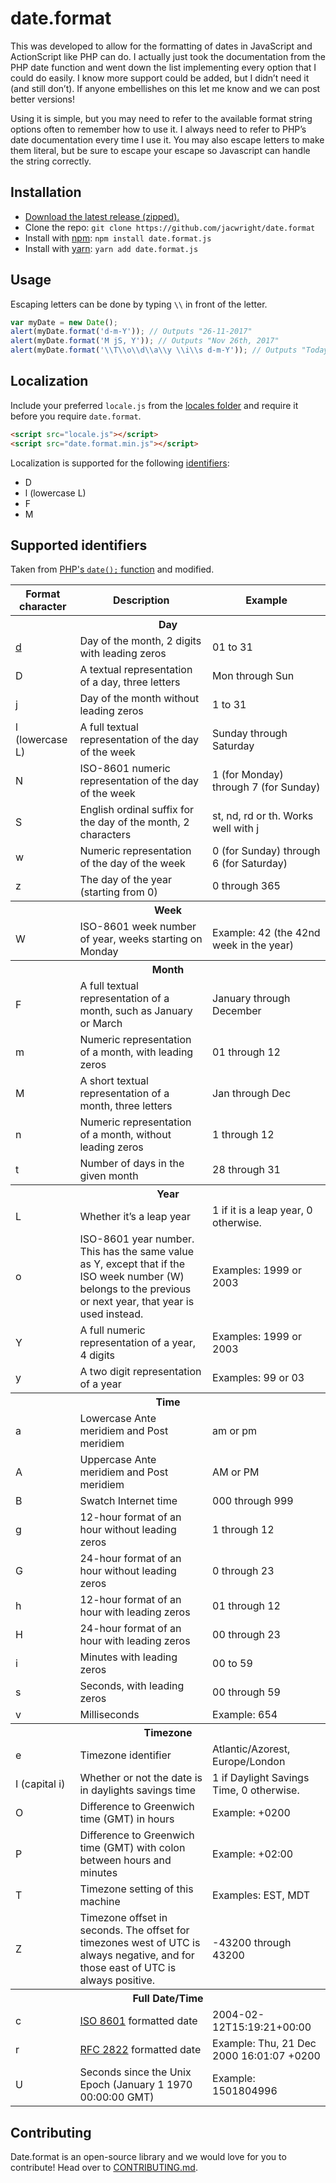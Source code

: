 # date.format

This was developed to allow for the formatting of dates in JavaScript and ActionScript like PHP can do. I actually just took the documentation from the PHP date function and went down the list implementing every option that I could do easily. I know more support could be added, but I didn’t need it (and still don’t). If anyone embellishes on this let me know and we can post better versions!

Using it is simple, but you may need to refer to the available format string options often to remember how to use it. I always need to refer to PHP’s date documentation every time I use it. You may also escape letters to make them literal, but be sure to escape your escape so Javascript can handle the string correctly.

## Installation

- [Download the latest release (zipped).](https://github.com/jacwright/date.format/archive/master.zip)
- Clone the repo: `git clone https://github.com/jacwright/date.format`
- Install with [npm](https://www.npmjs.com): `npm install date.format.js`
- Install with [yarn](https://yarnpkg.com): `yarn add date.format.js`

## Usage
Escaping letters can be done by typing `\\` in front of the letter.

```javascript
var myDate = new Date();
alert(myDate.format('d-m-Y')); // Outputs "26-11-2017"
alert(myDate.format('M jS, Y')); // Outputs "Nov 26th, 2017"
alert(myDate.format('\\T\\o\\d\\a\\y \\i\\s d-m-Y')); // Outputs "Today is 26-11-2017"
```

## Localization

Include your preferred `locale.js` from the [locales folder](https://github.com/jacwright/date.format/tree/master/locales) and require it before you require `date.format`.
```html
<script src="locale.js"></script>
<script src="date.format.min.js"></script>
```

Localization is supported for the following [identifiers](https://github.com/jacwright/date.format#supported-identifiers):
- D
- l (lowercase L)
- F
- M

## Supported identifiers

Taken from [PHP's `date();` function](http://php.net/manual/en/function.date.php) and modified.

<table>
  <thead>
    <tr>
      <th>Format character</th>
      <th>Description</th>
      <th>Example</th>
    </tr>
  </thead>
  <tbody>
    <tr>
      <th colspan="3">Day</th>
    </tr>
    <tr>
      <td><a href="#d">d</a></td>
      <td>Day of the month, 2 digits with leading zeros</td>
      <td>01 to 31</td>
    </tr>
    <tr id="D">
      <td>D</td>
      <td>A textual representation of a day, three letters</td>
      <td>Mon through Sun</td>
    </tr>
    <tr id="j">
      <td>j</td>
      <td>Day of the month without leading zeros</td>
      <td>1 to 31</td>
    </tr>
    <tr id="l">
      <td>l (lowercase L)</td>
      <td>A full textual representation of the day of the week</td>
      <td>Sunday through Saturday</td>
    </tr>
    <tr id="N">
      <td>N</td>
      <td>ISO-8601 numeric representation of the day of the week</td>
      <td>1 (for Monday) through 7 (for Sunday)</td>
    </tr>
    <tr id="S">
      <td>S</td>
      <td>English ordinal suffix for the day of the month, 2 characters</td>
      <td>st, nd, rd or th. Works well with j</td>
    </tr>
    <tr id="w">
      <td>w</td>
      <td>Numeric representation of the day of the week</td>
      <td>0 (for Sunday) through 6 (for Saturday)</td>
    </tr>
    <tr id="z">
      <td>z</td>
      <td>The day of the year (starting from 0)</td>
      <td>0 through 365</td>
    </tr>
    <tr>
      <th colspan="3">Week</th>
    </tr>
    <tr id="W">
      <td>W</td>
      <td>ISO-8601 week number of year, weeks starting on Monday</td>
      <td>Example: 42 (the 42nd week in the year)</td>
    </tr>
    <tr>
      <th colspan="3">Month</th>
    </tr>
    <tr id="F">
      <td>F</td>
      <td>A full textual representation of a month, such as January or March</td>
      <td>January through December</td>
    </tr>
    <tr id="m">
      <td>m</td>
      <td>Numeric representation of a month, with leading zeros</td>
      <td>01 through 12</td>
    </tr>
    <tr id="M">
      <td>M</td>
      <td>A short textual representation of a month, three letters</td>
      <td>Jan through Dec</td>
    </tr>
    <tr id="n">
      <td>n</td>
      <td>Numeric representation of a month, without leading zeros</td>
      <td>1 through 12</td>
    </tr>
    <tr id="t">
      <td>t</td>
      <td>Number of days in the given month</td>
      <td>28 through 31</td>
    </tr>
    <tr>
      <th colspan="3">Year</th>
    </tr>
    <tr id="L">
      <td>L</td>
      <td>Whether it’s a leap year</td>
      <td>1 if it is a leap year, 0 otherwise.</td>
    </tr>
    <tr id="o">
      <td>o</td>
      <td>ISO-8601 year number. This has the same value as Y, except that if the ISO week number (W) belongs to the previous or next year, that year is used instead.</td>
      <td>Examples: 1999 or 2003</td>
    </tr>
    <tr id="Y">
      <td>Y</td>
      <td>A full numeric representation of a year, 4 digits</td>
      <td>Examples: 1999 or 2003</td>
    </tr>
    <tr id="y">
      <td>y</td>
      <td>A two digit representation of a year</td>
      <td>Examples: 99 or 03</td>
    </tr>
    <tr>
      <th colspan="3">Time</th>
    </tr>
    <tr id="a">
      <td>a</td>
      <td>Lowercase Ante meridiem and Post meridiem</td>
      <td>am or pm</td>
    </tr>
    <tr id="A">
      <td>A</td>
      <td>Uppercase Ante meridiem and Post meridiem</td>
      <td>AM or PM</td>
    </tr>
    <tr id="B">
      <td>B</td>
      <td>Swatch Internet time</td>
      <td>000 through 999</td>
    </tr>
    <tr id="g">
      <td>g</td>
      <td>12-hour format of an hour without leading zeros</td>
      <td>1 through 12</td>
    </tr>
    <tr id="G">
      <td>G</td>
      <td>24-hour format of an hour without leading zeros</td>
      <td>0 through 23</td>
    </tr>
    <tr id="h">
      <td>h</td>
      <td>12-hour format of an hour with leading zeros</td>
      <td>01 through 12</td>
    </tr>
    <tr id="H">
      <td>H</td>
      <td>24-hour format of an hour with leading zeros</td>
      <td>00 through 23</td>
    </tr>
    <tr id="i">
      <td>i</td>
      <td>Minutes with leading zeros</td>
      <td>00 to 59</td>
    </tr>
    <tr id="s">
      <td>s</td>
      <td>Seconds, with leading zeros</td>
      <td>00 through 59</td>
    </tr>
	<tr id="v">
      <td>v</td>
	  <td>Milliseconds</td>
	  <td>Example: 654</td>
	</tr>
    <tr>
      <th colspan="3">Timezone</th>
    </tr>
    <tr id="e">
      <td>e</td>
      <td>Timezone identifier</td>
      <td>Atlantic/Azorest, Europe/London</td>
    </tr>
    <tr id="I">
      <td>I (capital i)</td>
      <td>Whether or not the date is in daylights savings time</td>
      <td>1 if Daylight Savings Time, 0 otherwise.</td>
    </tr>
    <tr id="O">
      <td>O</td>
      <td>Difference to Greenwich time (GMT) in hours</td>
      <td>Example: +0200</td>
    </tr>
    <tr id="P">
      <td>P</td>
      <td>Difference to Greenwich time (GMT) with colon between hours and minutes</td>
      <td>Example: +02:00</td>
    </tr>
    <tr id="T">
      <td>T</td>
      <td>Timezone setting of this machine</td>
      <td>Examples: EST, MDT</td>
    </tr>
    <tr id="Z">
      <td>Z</td>
      <td>Timezone offset in seconds. The offset for timezones west of UTC is always negative, and for those east of UTC is always positive.</td>
      <td>-43200 through 43200</td>
    </tr>
    <tr>
      <th colspan="3">Full Date/Time</th>
    </tr>
    <tr id="c">
      <td>c</td>
      <td><a href="https://www.iso.org/iso-8601-date-and-time-format.html" target="_blank">ISO 8601</a> formatted date</td>
      <td>2004-02-12T15:19:21+00:00</td>
    </tr>
    <tr id="r">
      <td>r</td>
      <td><a href="https://www.ietf.org/rfc/rfc2822.txt" target="_blank">RFC 2822</a> formatted date</td>
      <td>Example: Thu, 21 Dec 2000 16:01:07 +0200</td>
    </tr>
    <tr id="U">
      <td>U</td>
      <td>Seconds since the Unix Epoch (January 1 1970 00:00:00 GMT)</td>
      <td>Example: 1501804996</td>
    </tr>
  </tbody>
</table>

## Contributing

Date.format is an open-source library and we would love for you to contribute! Head over to [CONTRIBUTING.md](https://github.com/jacwright/date.format/blob/master/CONTRIBUTING.md).
